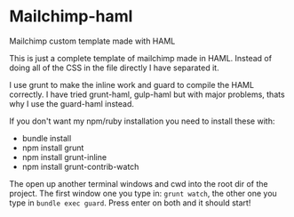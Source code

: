 Mailchimp-haml
==============

Mailchimp custom template made with HAML

This is just a complete template of mailchimp made in HAML. Instead of doing all of the CSS in the file directly I have separated it.

I use grunt to make the inline work and guard to compile the HAML correctly. I have tried grunt-haml, gulp-haml but with major problems, thats why I use the guard-haml instead.

If you don't want my npm/ruby installation you need to install these with:

* bundle install
* npm install grunt
* npm install grunt-inline
* npm install grunt-contrib-watch

The open up another terminal windows and cwd into the root dir of the project. The first window one you type in: `grunt watch`, the other one you type in `bundle exec guard`. Press enter on both and it should start!

